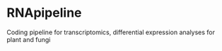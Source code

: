 # RNApipeline
Coding pipeline for transcriptomics, differential expression analyses for plant and fungi
